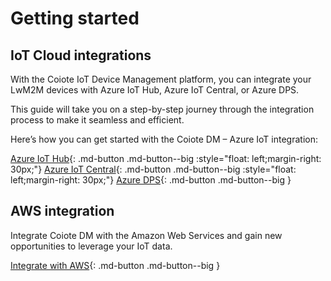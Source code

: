 # Getting started

## IoT Cloud integrations

With the Coiote IoT Device Management platform, you can integrate your LwM2M devices with Azure IoT Hub, Azure IoT Central, or Azure DPS.

This guide will take you on a step-by-step journey through the integration process to make it seamless and efficient.

Here’s how you can get started with the Coiote DM – Azure IoT integration:

[Azure IoT Hub](Cloud_integrations/Azure_IoT/Azure_IoT_Hub/Configure_Azure_IoT_Hub_integration.md){: .md-button .md-button--big :style="float: left;margin-right: 30px;"} [Azure IoT Central](Cloud_integrations/Azure_IoT/Azure_IoT_Central/Configure_Azure_IoT_Central_integration.md){: .md-button .md-button--big :style="float: left;margin-right: 30px;"} [Azure DPS](Cloud_integrations/Azure_IoT/Azure_IoT_DPS/Configuring_Azure_IoT_DPS_integration_extension.md){: .md-button .md-button--big }

## AWS integration

Integrate Coiote DM with the Amazon Web Services and gain new opportunities to leverage your IoT data.

[Integrate with AWS](Cloud_integrations/AWS_IoT_Core/Configuring_AWS_integration.md){: .md-button .md-button--big }
